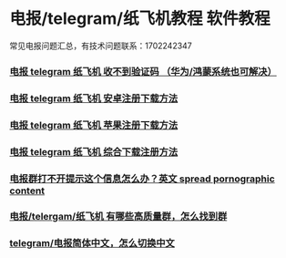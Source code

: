 # 电报/telegram/纸飞机教程 软件教程

常见电报问题汇总，有技术问题联系：1702242347

### [电报 telegram 纸飞机 收不到验证码 （华为/鸿蒙系统也可解决）](./docs/telegram-no-sms-code)
### [电报 telegram 纸飞机 安卓注册下载方法](./docs/telegram-android)
### [电报 telegram 纸飞机 苹果注册下载方法](./docs/telegram-ios)
### [电报 telegram 纸飞机 综合下载注册方法](./docs/register)
### [电报群打不开提示这个信息怎么办？英文 spread pornographic content](./docs/telegram-group-spc.md)
### [电报/telergam/纸飞机 有哪些高质量群，怎么找到群](./docs/telegram-group.md)
### [telegram/电报简体中文，怎么切换中文](./docs/telegram-cn.md)